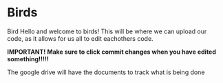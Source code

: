 # Birds
Bird
Hello and welcome to birds! This will be where we can upload our code, as it allows for us all to edit eachothers code.

**IMPORTANT! Make sure to click commit changes when you have edited something!!!!!**

The google drive will have the documents to track what is being done
